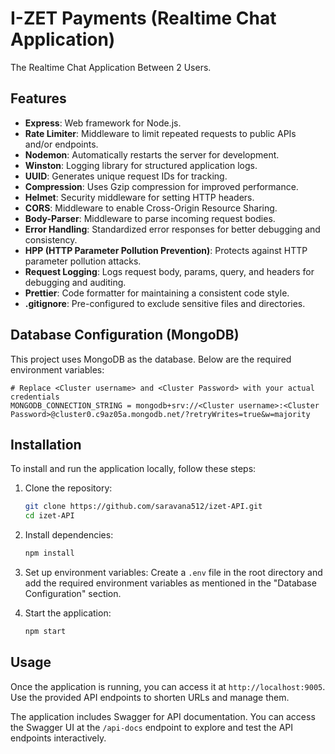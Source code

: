 # I-ZET Payments (Realtime Chat Application)

The Realtime Chat Application Between 2 Users.

## Features

- **Express**: Web framework for Node.js.
- **Rate Limiter**: Middleware to limit repeated requests to public APIs and/or endpoints.
- **Nodemon**: Automatically restarts the server for development.
- **Winston**: Logging library for structured application logs.
- **UUID**: Generates unique request IDs for tracking.
- **Compression**: Uses Gzip compression for improved performance.
- **Helmet**: Security middleware for setting HTTP headers.
- **CORS**: Middleware to enable Cross-Origin Resource Sharing.
- **Body-Parser**: Middleware to parse incoming request bodies.
- **Error Handling**: Standardized error responses for better debugging and consistency.
- **HPP (HTTP Parameter Pollution Prevention)**: Protects against HTTP parameter pollution attacks.
- **Request Logging**: Logs request body, params, query, and headers for debugging and auditing.
- **Prettier**: Code formatter for maintaining a consistent code style.
- **.gitignore**: Pre-configured to exclude sensitive files and directories.

## Database Configuration (MongoDB)

This project uses MongoDB as the database. Below are the required environment variables:

```env
# Replace <Cluster username> and <Cluster Password> with your actual credentials
MONGODB_CONNECTION_STRING = mongodb+srv://<Cluster username>:<Cluster Password>@cluster0.c9az05a.mongodb.net/?retryWrites=true&w=majority

```

## Installation

To install and run the application locally, follow these steps:

1. Clone the repository:

    ```sh
    git clone https://github.com/saravana512/izet-API.git
    cd izet-API
    ```

2. Install dependencies:

    ```sh
    npm install
    ```

3. Set up environment variables:
   Create a `.env` file in the root directory and add the required environment variables as mentioned in the "Database Configuration" section.

4. Start the application:
    ```sh
    npm start
    ```

## Usage

Once the application is running, you can access it at `http://localhost:9005`. Use the provided API endpoints to shorten URLs and manage them.

The application includes Swagger for API documentation. You can access the Swagger UI at the `/api-docs` endpoint to explore and test the API endpoints interactively.
